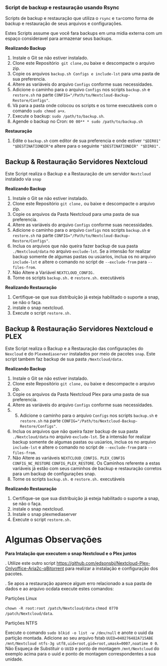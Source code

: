 ### **Script de backup e restauração usando Rsync**

Scripts de backup e restauração que utiliza o `rsync` e `tar`como forma de backup e restauração de seus arquivos e configurações.

Estes Scripts assume que você fara backups em uma midia externa com um espaço consideravel para armazenar seus backups.

**Realizando Backup**

1. Instale o Git se não estiver instalado.
2. Clone este Repositório` git clone,`ou baixe e descompacte o arquivo zip.
3. Copie os arquivos `backup.sh Configs e include-lst` para uma pasta de sua preferencia.
4. Altere as variáveis do arquivo `Configs` conforme suas necessidades. 
5. Adicione o caminho para o arquivo `Configs` nos scripts `backup.sh` e `restore.sh` na parte `CONFIG="/Path/to/Nextcloud-Backup-Restore/Configs"`.
6. Vá para a pasta onde colocou os scripts e os torne executáveis com o comando `sudo chmod a+x`.
7. Execute o backup: `sudo /path/to/backup.sh`.
8. Agende o backup no Cron: `00 00** * sudo /path/to/backup.sh`

**Restauração**

1. Edite o `backup.sh` com editor de sua preferencia e onde estiver `"$DIR01" "$DESTINATIONDIR"`e altere para o seguinte `"$DESTINATIONDIR" "$DIR01".`

## **Backup & Restauração Servidores Nextcloud**

Este Script realiza o Backup e a Restauração de um servidor `Nextcloud` instalado via `snap` 

**Realizando Backup**

1. Instale o Git se não estiver instalado.
2. Clone este Repositório `git clone,` ou baixe e descompacte o arquivo zip.
3. Copie os arquivos da Pasta Nextcloud para uma pasta de sua preferencia. 
4. Altere as variáveis do arquivo `Configs` conforme suas necessidades.
5. Adicione o caminho para o arquivo `Configs` nos scripts `backup.sh` e `restore.sh` na parte `CONFIG="/Path/to/Nextcloud-Backup-Restore/Configs"`.
6. Inclua os arquivos que não queira fazer backup de sua pasta `./Nextcloud/data` no arquivo `exclude-lst`. Se a intensão for realizar backup somente de algumas pastas ou usúarios, inclua os no arquivo `include-lst` e altere o comando no script de `--exclude-from` para `--files-from`.
7. Não Altere a Variável `NEXTCLOUD_CONFIG.`
8. Torne os scripts `backup.sh.` e `restore.sh.` executáveis

**Realizando Restauração**

1. Certifique-se que sua distribuição já esteja habilitado o suporte a snap, se não o faça.
2. instale o snap nextcloud.
3. Execute o script `restore.sh.`

## **Backup & Restauração Servidores Nextcloud e PLEX**

Este Script realiza o Backup e a Restauração das configurações do `Nexcloud` e do `Plexmediaserver` instalados por meio de pacotes `snap`. Este script tambem faz backup de sua pasta `/Nextcloud/data.`

**Realizando Backup**

1. Instale o Git se não estiver instalado.
2. Clone este Repositório `git clone,` ou baixe e descompacte o arquivo zip.
3. Copie os arquivos da Pasta Nextcloud Plex para uma pasta de sua preferencia. 
4. Altere as variáveis do arquivo `Configs` conforme suas necessidades.
5. 5. Adicione o caminho para o arquivo `Configs` nos scripts `backup.sh` e `restore.sh` na parte `CONFIG="/Path/to/Nextcloud-Backup-Restore/Configs"`.
6. Inclua os arquivos que não queira fazer backup de sua pasta `./Nextcloud/data` no arquivo `exclude-lst`. Se a intensão for realizar backup somente de algumas pastas ou usúarios, inclua os no arquivo `include-lst` e altere o comando no script de `--exclude-from` para `--files-from`.
7. Não Altere as variáveis `NEXTCLOUD_CONFIG.` `PLEX_CONFIG` `CONFIG_NC_RESTORE` `CONFIG_PLEX_RESTORE`. Os Caminhos referente a estas variáveis já estão com seus caminhos de backup e restauração corretos para um backup de configurações snap.
8. Torne os scripts `backup.sh.` e `restore.sh.` executáveis

**Realizando Restauração**

1. Certifique-se que sua distribuição já esteja habilitado o suporte a snap, se não o faça.
2. instale o snap nextcloud.
3. Instale o snap plexmediaserver 
4. Execute o script `restore.sh.`

# **Algumas Observações**

**Para Intalação que executem o snap Nextcloud e o Plex juntos**

. Utilize este outro script https://github.com/edsonsbj/Nextcloud-Plex-Onlyoffice-Aria2c-qBitorrent para realizar a instalação e configuração dos pacotes.

. Se apos a restauração aparece algum erro relacionado a sua pasta de dados e ao arquivo ocdata execute estes comandos:

Partições Linux

`chown -R root:root /patch/Nextcloud/data` `chmod 0770 /patch/Nextcloud/data`.

Partições NTFS

Execute o comando `sudo blkid -o list -w /dev/null` e anote o uuid da partição montada.
Adicione ao seu arquivo fstab `UUID=040276482A715ABE /mnt/Nextcloud ntfs-3g utf8,uid=root,gid=root,umask=0007,noatime 0 0`. Não Esqueça de Substituir o `UUID` e ponto de montagem `/mnt/Nextcloud` do exemplo acima para o uuid e ponto de montagem correspondentes a sua unidade.
 
